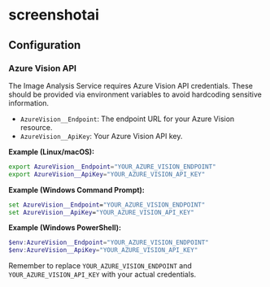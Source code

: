 # screenshotai

## Configuration

### Azure Vision API

The Image Analysis Service requires Azure Vision API credentials. These should be provided via environment variables to avoid hardcoding sensitive information.

*   `AzureVision__Endpoint`: The endpoint URL for your Azure Vision resource.
*   `AzureVision__ApiKey`: Your Azure Vision API key.

**Example (Linux/macOS):**

```bash
export AzureVision__Endpoint="YOUR_AZURE_VISION_ENDPOINT"
export AzureVision__ApiKey="YOUR_AZURE_VISION_API_KEY"
```

**Example (Windows Command Prompt):**

```cmd
set AzureVision__Endpoint="YOUR_AZURE_VISION_ENDPOINT"
set AzureVision__ApiKey="YOUR_AZURE_VISION_API_KEY"
```

**Example (Windows PowerShell):**

```powershell
$env:AzureVision__Endpoint="YOUR_AZURE_VISION_ENDPOINT"
$env:AzureVision__ApiKey="YOUR_AZURE_VISION_API_KEY"
```

Remember to replace `YOUR_AZURE_VISION_ENDPOINT` and `YOUR_AZURE_VISION_API_KEY` with your actual credentials.
